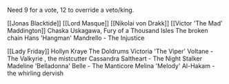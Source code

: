 Need 9 for a vote, 12 to override a veto/king.

[[Jonas Blacktide]]
[[Lord Masque]]
[[Nikolai von Drakk]]
[[Victor 'The Mad' Maddington]]
Chaska Uskagawa, Fury of a Thousand Isles The broken chain
Hans 'Hangman' Mandrello - The Injustice

[[Lady Friday]]
Hollyn Kraye The Doldrums
Victoria 'The Viper' Voltane - The Valkyrie , the mistcutter 
Cassandra Saltheart - The Night Stalker
Madeline 'Belladonna' Belle - The Manticore
Melina 'Melody' Al-Hakam - the whirling dervish


